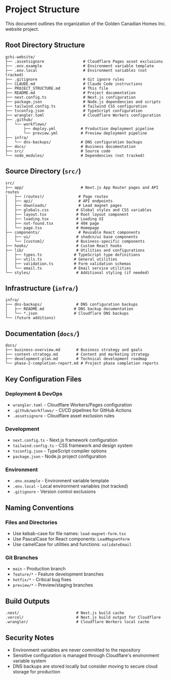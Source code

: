 # Project Structure

This document outlines the organization of the Golden Canadian Homes Inc. website project.

## Root Directory Structure

```
gchi-website/
├── .assetsignore                 # Cloudflare Pages asset exclusions
├── .env.example                  # Environment variable template
├── .env.local                    # Environment variables (not tracked)
├── .gitignore                    # Git ignore rules
├── CLAUDE.md                     # Claude Code instructions
├── PROJECT_STRUCTURE.md          # This file
├── README.md                     # Project documentation
├── next.config.ts                # Next.js configuration
├── package.json                  # Node.js dependencies and scripts
├── tailwind.config.ts            # Tailwind CSS configuration
├── tsconfig.json                 # TypeScript configuration
├── wrangler.toml                 # Cloudflare Workers configuration
├── .github/
│   └── workflows/
│       ├── deploy.yml           # Production deployment pipeline
│       └── preview.yml          # Preview deployment pipeline
├── infra/
│   └── dns-backups/             # DNS configuration backups
├── docs/                        # Business documentation
├── src/                         # Source code
└── node_modules/                # Dependencies (not tracked)
```

## Source Directory (`src/`)

```
src/
├── app/                         # Next.js App Router pages and API routes
│   ├── (routes)/               # Page routes
│   ├── api/                    # API endpoints
│   ├── downloads/              # Lead magnet pages
│   ├── globals.css            # Global styles and CSS variables
│   ├── layout.tsx             # Root layout component
│   ├── loading.tsx            # Loading UI
│   ├── not-found.tsx          # 404 page
│   └── page.tsx               # Homepage
├── components/                 # Reusable React components
│   ├── ui/                    # shadcn/ui base components
│   └── [custom]/              # Business-specific components
├── hooks/                     # Custom React hooks
├── lib/                       # Utilities and configurations
│   ├── types.ts              # TypeScript type definitions
│   ├── utils.ts              # General utilities
│   ├── validation.ts         # Form validation schemas
│   └── email.ts              # Email service utilities
└── styles/                    # Additional styling (if needed)
```

## Infrastructure (`infra/`)

```
infra/
├── dns-backups/               # DNS configuration backups
│   ├── README.md             # DNS backup documentation
│   └── *.json                # Cloudflare DNS backups
└── (future additions)
```

## Documentation (`docs/`)

```
docs/
├── business-overview.md       # Business strategy and goals
├── content-strategy.md        # Content and marketing strategy
├── development-plan.md        # Technical development roadmap
└── phase-2-completion-report.md # Project phase completion reports
```

## Key Configuration Files

### Deployment & DevOps
- `wrangler.toml` - Cloudflare Workers/Pages configuration
- `.github/workflows/` - CI/CD pipelines for GitHub Actions
- `.assetsignore` - Cloudflare asset exclusion rules

### Development
- `next.config.ts` - Next.js framework configuration
- `tailwind.config.ts` - CSS framework and design system
- `tsconfig.json` - TypeScript compiler options
- `package.json` - Node.js project configuration

### Environment
- `.env.example` - Environment variable template
- `.env.local` - Local environment variables (not tracked)
- `.gitignore` - Version control exclusions

## Naming Conventions

### Files and Directories
- Use kebab-case for file names: `lead-magnet-form.tsx`
- Use PascalCase for React components: `LeadMagnetForm`
- Use camelCase for utilities and functions: `validateEmail`

### Git Branches
- `main` - Production branch
- `feature/*` - Feature development branches
- `hotfix/*` - Critical bug fixes
- `preview/*` - Preview/staging branches

## Build Outputs

```
.next/                         # Next.js build cache
.vercel/                       # Next.js build output for Cloudflare
.wrangler/                     # Cloudflare Workers local cache
```

## Security Notes

- Environment variables are never committed to the repository
- Sensitive configuration is managed through Cloudflare's environment variable system
- DNS backups are stored locally but consider moving to secure cloud storage for production
